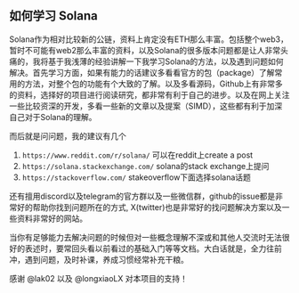 ## 如何学习 Solana

Solana作为相对比较新的公链，资料上肯定没有ETH那么丰富。包括整个web3，暂时不可能有web2那么丰富的资料，以及Solana的很多版本问题都是让人非常头痛的，我将基于我浅薄的经验讲解一下我学习Solana的方法，以及遇到问题如何解决。首先学习方面，如果有能力的话建议多看看官方的包（package）了解常用的方法，对整个包的功能有个大致的了解。以及多看源码，Github上有非常多的资料，选择好的项目进行阅读研究，都非常有利于自己的进步。以及在网上关注一些比较资深的开发，多看一些新的文章以及提案（SIMD），这些都有利于加深自己对于Solana的理解。

而后就是问问题，我的建议有几个
1. `https://www.reddit.com/r/solana/` 可以在reddit上create a post
2. `https://solana.stackexchange.com/` solana的stack exchange上提问
3. `https://stackoverflow.com/` stakeoverflow下面选择solana话题 

还有擅用discord以及telegram的官方群以及一些微信群，github的issue都是非常好的帮助你找到问题所在的方式, X(twitter)也是非常好的找问题解决方案以及一些资料非常好的网站。

当你有足够能力去解决问题的时候但对一些概念理解不深或和其他人交流时无法很好的表述时，要常回头看以前看过的基础入门等等文档。大白话就是，全力往前冲，遇到问题，及时补课，养成习惯经常补充干粮。

感谢 @lak02 以及 @longxiaoLX 对本项目的支持！

